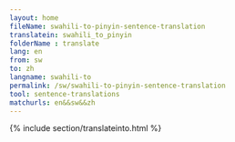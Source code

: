 ```yaml
---
layout: home
fileName: swahili-to-pinyin-sentence-translation
translatein: swahili_to_pinyin
folderName : translate
lang: en
from: sw
to: zh
langname: swahili-to
permalink: /sw/swahili-to-pinyin-sentence-translation
tool: sentence-translations
matchurls: en&&sw&&zh
---
```

{% include section/translateinto.html %}
